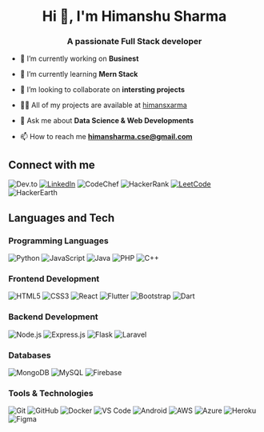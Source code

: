 <h1 align="center">Hi 👋, I'm Himanshu Sharma</h1>
<h3 align="center">A passionate Full Stack developer</h3>

- 🔭 I’m currently working on **Businest**

- 🌱 I’m currently learning **Mern Stack**

- 👯 I’m looking to collaborate on **intersting projects**

- 👨‍💻 All of my projects are available at [himansxarma](https://himansxarma.github.io/Portfolio/)

- 💬 Ask me about **Data Science & Web Developments**

- 📫 How to reach me **himansharma.cse@gmail.com**

## Connect with me
![Dev.to](https://img.shields.io/badge/-Dev.to-333?style=flat&logo=dev.to&logoColor=white)
[![LinkedIn](https://img.shields.io/badge/-LinkedIn-333?style=flat&logo=linkedin&logoColor=white)](https://linkedin.com/in/himansharmaa)
![CodeChef](https://img.shields.io/badge/-CodeChef-333?style=flat&logo=codechef&logoColor=white)
![HackerRank](https://img.shields.io/badge/-HackerRank-333?style=flat&logo=hackerrank&logoColor=white)
[![LeetCode](https://img.shields.io/badge/-LeetCode-333?style=flat&logo=leetcode&logoColor=white)](https://leetcode.com/u/Shoopin/)
![HackerEarth](https://img.shields.io/badge/-HackerEarth-333?style=flat&logo=hackerearth&logoColor=white)

## Languages and Tech
### Programming Languages
![Python](https://img.shields.io/badge/-Python-333?style=flat&logo=python)
![JavaScript](https://img.shields.io/badge/-JavaScript-333?style=flat&logo=javascript)
![Java](https://img.shields.io/badge/-Java-333?style=flat&logo=java)
![PHP](https://img.shields.io/badge/-PHP-333?style=flat&logo=php)
![C++](https://img.shields.io/badge/-C++-333?style=flat&logo=cplusplus)

### Frontend Development
![HTML5](https://img.shields.io/badge/-HTML5-333?style=flat&logo=html5)
![CSS3](https://img.shields.io/badge/-CSS3-333?style=flat&logo=css3)
![React](https://img.shields.io/badge/-React-333?style=flat&logo=react)
![Flutter](https://img.shields.io/badge/-Flutter-333?style=flat&logo=flutter)
![Bootstrap](https://img.shields.io/badge/-Bootstrap-333?style=flat&logo=bootstrap)
![Dart](https://img.shields.io/badge/-Dart-333?style=flat&logo=dart)

### Backend Development
![Node.js](https://img.shields.io/badge/-Node.js-333?style=flat&logo=node.js)
![Express.js](https://img.shields.io/badge/-Express.js-333?style=flat&logo=express)
![Flask](https://img.shields.io/badge/-Flask-333?style=flat&logo=flask)
![Laravel](https://img.shields.io/badge/-Laravel-333?style=flat&logo=laravel)

### Databases
![MongoDB](https://img.shields.io/badge/-MongoDB-333?style=flat&logo=mongodb)
![MySQL](https://img.shields.io/badge/-MySQL-333?style=flat&logo=mysql)
![Firebase](https://img.shields.io/badge/-Firebase-333?style=flat&logo=firebase)

### Tools & Technologies
![Git](https://img.shields.io/badge/-Git-333?style=flat&logo=git)
![GitHub](https://img.shields.io/badge/-GitHub-333?style=flat&logo=github)
![Docker](https://img.shields.io/badge/-Docker-333?style=flat&logo=docker)
![VS Code](https://img.shields.io/badge/-VS_Code-333?style=flat&logo=visual-studio-code)
![Android](https://img.shields.io/badge/-Android-333?style=flat&logo=android)
![AWS](https://img.shields.io/badge/-AWS-333?style=flat&logo=amazon-aws)
![Azure](https://img.shields.io/badge/-Azure-333?style=flat&logo=microsoft-azure)
![Heroku](https://img.shields.io/badge/-Heroku-333?style=flat&logo=heroku)
![Figma](https://img.shields.io/badge/-Figma-333?style=flat&logo=figma)
